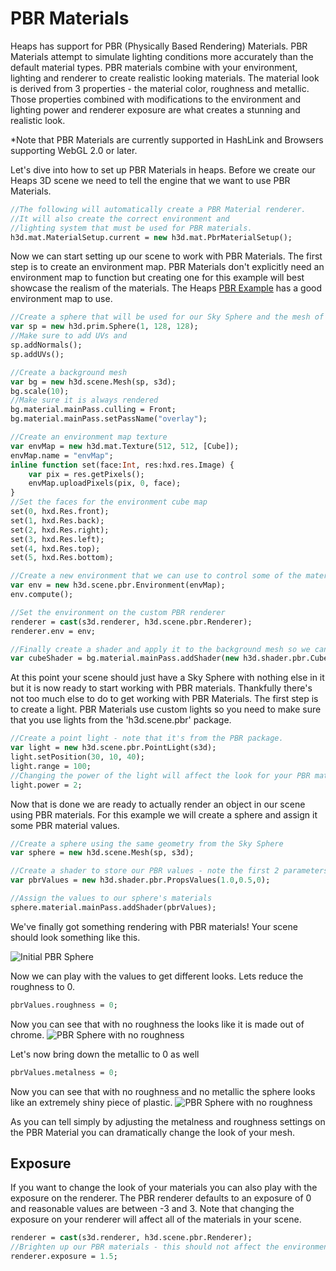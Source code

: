 # PBR Materials

Heaps has support for PBR (Physically Based Rendering) Materials. PBR Materials attempt to simulate lighting conditions more accurately than the default material types. PBR materials combine with your environment, lighting and renderer to create realistic looking materials. The material look is derived from 3 properties - the material color, roughness and metallic. Those properties combined with modifications to the environment and lighting power and renderer exposure are what creates a stunning and realistic look.

*Note that PBR Materials are currently supported in HashLink and Browsers supporting WebGL 2.0 or later.

Let's dive into how to set up PBR Materials in heaps. Before we create our Heaps 3D scene we need to tell the engine that we want to use PBR Materials.

```haxe
//The following will automatically create a PBR Material renderer.
//It will also create the correct environment and
//lighting system that must be used for PBR materials.
h3d.mat.MaterialSetup.current = new h3d.mat.PbrMaterialSetup();
```

Now we can start setting up our scene to work with PBR Materials. The first step is to create an environment map. PBR Materials don't explicitly need an
environment map to function but creating one for this example will best showcase the realism of the materials.  The Heaps [PBR Example](samples/pbr.html) has a good environment map to use.

```haxe
//Create a sphere that will be used for our Sky Sphere and the mesh of our PBR materials
var sp = new h3d.prim.Sphere(1, 128, 128);
//Make sure to add UVs and
sp.addNormals();
sp.addUVs();

//Create a background mesh
var bg = new h3d.scene.Mesh(sp, s3d);
bg.scale(10);
//Make sure it is always rendered
bg.material.mainPass.culling = Front;
bg.material.mainPass.setPassName("overlay");

//Create an environment map texture
var envMap = new h3d.mat.Texture(512, 512, [Cube]);
envMap.name = "envMap";
inline function set(face:Int, res:hxd.res.Image) {
    var pix = res.getPixels();
    envMap.uploadPixels(pix, 0, face);
}
//Set the faces for the environment cube map
set(0, hxd.Res.front);
set(1, hxd.Res.back);
set(2, hxd.Res.right);
set(3, hxd.Res.left);
set(4, hxd.Res.top);
set(5, hxd.Res.bottom);

//Create a new environment that we can use to control some of the material behavior
var env = new h3d.scene.pbr.Environment(envMap);
env.compute();

//Set the environment on the custom PBR renderer
renderer = cast(s3d.renderer, h3d.scene.pbr.Renderer);
renderer.env = env;

//Finally create a shader and apply it to the background mesh so we can actually render our environment on screen.
var cubeShader = bg.material.mainPass.addShader(new h3d.shader.pbr.CubeLod(env.env));
```

At this point your scene should just have a Sky Sphere with nothing else in it but it is now ready to start working with PBR materials. Thankfully there's not too much else to do to get working with PBR Materials. The first step is to create a light.  PBR Materials use custom lights so you need to make sure that you use lights from the 'h3d.scene.pbr' package.

```haxe
//Create a point light - note that it's from the PBR package.
var light = new h3d.scene.pbr.PointLight(s3d);
light.setPosition(30, 10, 40);
light.range = 100;
//Changing the power of the light will affect the look for your PBR materials.
light.power = 2;
```

Now that is done we are ready to actually render an object in our scene using PBR materials. For this example we will create a sphere and assign it some PBR material values.

```haxe
//Create a sphere using the same geometry from the Sky Sphere
var sphere = new h3d.scene.Mesh(sp, s3d);

//Create a shader to store our PBR values - note the first 2 parameters are 'metalness' and 'roughness'
var pbrValues = new h3d.shader.pbr.PropsValues(1.0,0.5,0);

//Assign the values to our sphere's materials
sphere.material.mainPass.addShader(pbrValues);
```

We've finally got something rendering with PBR materials! Your scene should look something like this.

![Initial PBR Sphere](img/h3d/pbr_1.jpg)

Now we can play with the values to get different looks. Lets reduce the roughness to 0.

```haxe
pbrValues.roughness = 0;
```

Now you can see that with no roughness the looks like it is made out of chrome.
![PBR Sphere with no roughness](img/h3d/pbr_norough.jpg)

Let's now bring down the metallic to 0 as well
```haxe
pbrValues.metalness = 0;
```

Now you can see that with no roughness and no metallic the sphere looks like an extremely shiny piece of plastic.
![PBR Sphere with no roughness](img/h3d/pbr_norough_nometal.jpg)

As you can tell simply by adjusting the metalness and roughness settings on the PBR Material you can dramatically change the look of your mesh.

## Exposure

If you want to change the look of your materials you can also play with the exposure on the renderer.  The PBR renderer defaults to an exposure of 0 and reasonable values are between -3 and 3. Note that changing the exposure on your renderer will affect all of the materials in your scene.

```haxe
renderer = cast(s3d.renderer, h3d.scene.pbr.Renderer);
//Brighten up our PBR materials - this should not affect the environment
renderer.exposure = 1.5;
```





